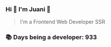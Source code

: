 ### Hi 👋 I&#39;m Juani 🦁

> I&#39;m a Frontend Web Developer SSR

### 📚 Days being a developer: 933
